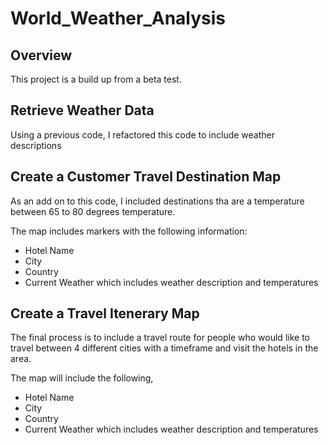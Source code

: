 # World_Weather_Analysis
## Overview
This project is a build up from a beta test. 

## Retrieve Weather Data
Using a previous code, I refactored this code to include weather descriptions

## Create a Customer Travel Destination Map
As an add on to this code, I included destinations tha are a temperature between 65 to 80 degrees temperature.

The map includes markers with the following information:
- Hotel Name
- City
- Country
- Current Weather which includes weather description and temperatures


## Create a Travel Itenerary Map
The final process is to include a travel route for people who would like to travel between 4 different cities with a timeframe and visit the hotels in the area.  

The map will include the following,
- Hotel Name
- City
- Country
- Current Weather which includes weather description and temperatures 